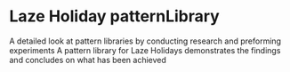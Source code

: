 # Laze Holiday patternLibrary
A detailed look at pattern libraries by conducting research and preforming experiments 
A pattern library for Laze Holidays demonstrates the findings and concludes on what has been achieved
